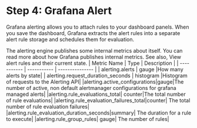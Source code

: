 # Step 4: Grafana Alert
Grafana alerting allows you to attach rules to your dashboard panels. When you save the dashboard, Grafana extracts the alert rules into a separate alert rule storage and schedules them for evaluation.

The alerting engine publishes some internal metrics about itself. You can read more about how Grafana publishes internal metrics. See also, View alert rules and their current state.
| Metric Name |     Type    |   Description   |
| ----------- | ----------- | --------------- |
| alerting.alerts | gauge  |How many alerts by state|
| alerting.request_duration_seconds | histogram  |Histogram of requests to the Alerting API|
|alerting.active_configurations|gauge|The number of active, non default alertmanager configurations for grafana managed alerts|
|alerting.rule_evaluations_total|	counter|The total number of rule evaluations|
|alerting.rule_evaluation_failures_total|counter|	The total number of rule evaluation failures|
|alerting.rule_evaluation_duration_seconds|summary|	The duration for a rule to execute|
|alerting.rule_group_rules|	gauge|	The number of rules|

